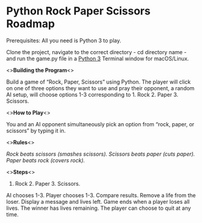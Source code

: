 Python Rock Paper Scissors Roadmap
==================================

Prerequisites: All you need is Python 3 to play.

Clone the project, navigate to the correct directory - cd directory name - and run the game.py file in a [Python 3](https://www.python.org/) Terminal window for macOS/Linux.

<>**Building the Program**<>

Build a game of “Rock, Paper, Scissors” using Python. The player will click on one of three options they want to 
use and pray their opponent, a random AI setup, will choose options 1-3 corresponding to 1. Rock 2. Paper 3. Scissors.

<>**How to Play**<>

You and an AI opponent simultaneously pick an option from “rock, paper, or scissors” by typing it in.

<>**Rules**<>

*Rock beats scissors (smashes scissors).*
*Scissors beats paper (cuts paper).*
*Paper beats rock (covers rock).*

<>**Steps**<>

1. Rock 2. Paper 3. Scissors.

AI chooses 1-3.
Player chooses 1-3.
Compare results.
Remove a life from the loser.
Display a message and lives left.
Game ends when a player loses all lives.
The winner has lives remaining.
The player can choose to quit at any time.
